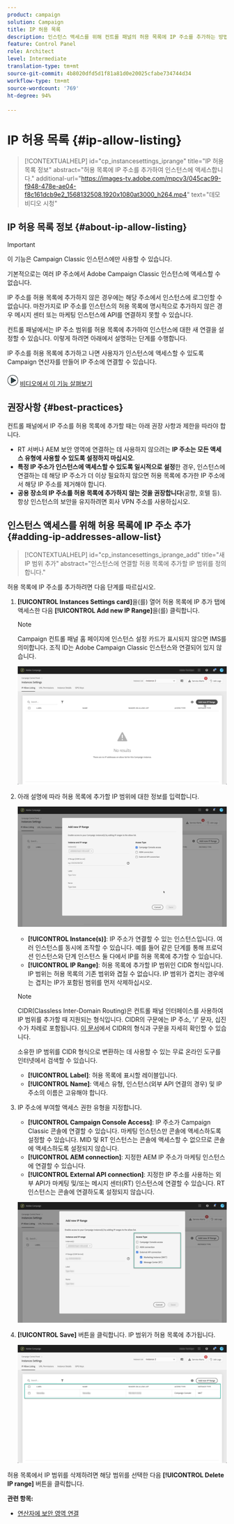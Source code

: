 ```yaml
---
product: campaign
solution: Campaign
title: IP 허용 목록
description: 인스턴스 액세스를 위해 컨트롤 패널의 허용 목록에 IP 주소를 추가하는 방법을 배웁니다.
feature: Control Panel
role: Architect
level: Intermediate
translation-type: tm+mt
source-git-commit: 4b8020dfd5d1f81a81d0e20025cfabe734744d34
workflow-type: tm+mt
source-wordcount: '769'
ht-degree: 94%

---
```



# IP 허용 목록 {#ip-allow-listing}

>[!CONTEXTUALHELP]
>id="cp_instancesettings_iprange"
>title="IP 허용 목록 정보"
>abstract="허용 목록에 IP 주소를 추가하여 인스턴스에 액세스합니다."
>additional-url="https://images-tv.adobe.com/mpcv3/045cac99-f948-478e-ae04-f8c161dcb9e2_1568132508.1920x1080at3000_h264.mp4" text="데모 비디오 시청"

## IP 허용 목록 정보 {#about-ip-allow-listing}

>[!IMPORTANT]
>
>이 기능은 Campaign Classic 인스턴스에만 사용할 수 있습니다.

기본적으로는 여러 IP 주소에서 Adobe Campaign Classic 인스턴스에 액세스할 수 없습니다.

IP 주소를 허용 목록에 추가하지 않은 경우에는 해당 주소에서 인스턴스에 로그인할 수 없습니다. 마찬가지로 IP 주소를 인스턴스의 허용 목록에 명시적으로 추가하지 않은 경우 메시지 센터 또는 마케팅 인스턴스에 API를 연결하지 못할 수 있습니다.

컨트롤 패널에서는 IP 주소 범위를 허용 목록에 추가하여 인스턴스에 대한 새 연결을 설정할 수 있습니다. 이렇게 하려면 아래에서 설명하는 단계를 수행합니다.

IP 주소를 허용 목록에 추가하고 나면 사용자가 인스턴스에 액세스할 수 있도록 Campaign 연산자를 만들어 IP 주소에 연결할 수 있습니다.

![](assets/do-not-localize/how-to-video.png) [비디오에서 이 기능 살펴보기](https://experienceleague.adobe.com/docs/campaign-classic-learn/control-panel/instance-settings/ip-allow-listing.html?lang=en#instance-settings)

## 권장사항 {#best-practices}

컨트롤 패널에서 IP 주소를 허용 목록에 추가할 때는 아래 권장 사항과 제한을 따라야 합니다.

* RT 서버나 AEM 보안 영역에 연결하는 데 사용하지 않으려는 **IP 주소는 모든 액세스 유형에 사용할 수 있도록 설정하지 마십시오**.
* **특정 IP 주소가 인스턴스에 액세스할 수 있도록 일시적으로 설정**&#x200B;한 경우, 인스턴스에 연결하는 데 해당 IP 주소가 더 이상 필요하지 않으면 허용 목록에 추가한 IP 주소에서 해당 IP 주소를 제거해야 합니다.
* **공용 장소의 IP 주소를 허용 목록에 추가하지 않는 것을 권장합니다**(공항, 호텔 등). 항상 인스턴스의 보안을 유지하려면 회사 VPN 주소를 사용하십시오.

## 인스턴스 액세스를 위해 허용 목록에 IP 주소 추가 {#adding-ip-addresses-allow-list}

>[!CONTEXTUALHELP]
>id="cp_instancesettings_iprange_add"
>title="새 IP 범위 추가"
>abstract="인스턴스에 연결할 허용 목록에 추가할 IP 범위를 정의합니다."

허용 목록에 IP 주소를 추가하려면 다음 단계를 따르십시오.

1. **[!UICONTROL Instances Settings card]**&#x200B;을(를) 열어 허용 목록에 IP 추가 탭에 액세스한 다음 **[!UICONTROL Add new IP Range]**&#x200B;을(를) 클릭합니다.

   >[!NOTE]
   >
   >Campaign 컨트롤 패널 홈 페이지에 인스턴스 설정 카드가 표시되지 않으면 IMS를 의미합니다. 조직 ID는 Adobe Campaign Classic 인스턴스와 연결되어 있지 않습니다.

   ![](assets/ip_whitelist_list1.png)

1. 아래 설명에 따라 허용 목록에 추가할 IP 범위에 대한 정보를 입력합니다.

   ![](assets/ip_whitelist_add1.png)

   * **[!UICONTROL Instance(s)]**: IP 주소가 연결할 수 있는 인스턴스입니다. 여러 인스턴스를 동시에 조작할 수 있습니다. 예를 들어 같은 단계를 통해 프로덕션 인스턴스와 단계 인스턴스 둘 다에서 IP를 허용 목록에 추가할 수 있습니다.
   * **[!UICONTROL IP Range]**: 허용 목록에 추가할 IP 범위인 CIDR 형식입니다. IP 범위는 허용 목록의 기존 범위와 겹칠 수 없습니다. IP 범위가 겹치는 경우에는 겹치는 IP가 포함된 범위를 먼저 삭제하십시오.

   >[!NOTE]
   >
   >CIDR(Classless Inter-Domain Routing)은 컨트롤 패널 인터페이스를 사용하여 IP 범위를 추가할 때 지원되는 형식입니다. CIDR의 구문에는 IP 주소, &#39;/&#39; 문자, 십진수가 차례로 포함됩니다. [이 문서](https://whatismyipaddress.com/cidr)에서 CIDR의 형식과 구문을 자세히 확인할 수 있습니다.
   >
   >소유한 IP 범위를 CIDR 형식으로 변환하는 데 사용할 수 있는 무료 온라인 도구를 인터넷에서 검색할 수 있습니다.

   * **[!UICONTROL Label]**: 허용 목록에 표시할 레이블입니다.
   * **[!UICONTROL Name]**: 액세스 유형, 인스턴스(외부 API 연결의 경우) 및 IP 주소의 이름은 고유해야 합니다.


1. IP 주소에 부여할 액세스 권한 유형을 지정합니다.

   * **[!UICONTROL Campaign Console Access]**: IP 주소가 Campaign Classic 콘솔에 연결할 수 있습니다. 마케팅 인스턴스만 콘솔에 액세스하도록 설정할 수 있습니다. MID 및 RT 인스턴스는 콘솔에 액세스할 수 없으므로 콘솔에 액세스하도록 설정되지 않습니다.
   * **[!UICONTROL AEM connection]**: 지정한 AEM IP 주소가 마케팅 인스턴스에 연결할 수 있습니다.
   * **[!UICONTROL External API connection]**: 지정한 IP 주소를 사용하는 외부 API가 마케팅 및/또는 메시지 센터(RT) 인스턴스에 연결할 수 있습니다. RT 인스턴스는 콘솔에 연결하도록 설정되지 않습니다.

   ![](assets/ip_whitelist_acesstype.png)

1. **[!UICONTROL Save]** 버튼을 클릭합니다. IP 범위가 허용 목록에 추가됩니다.

   ![](assets/ip_whitelist_added.png)

허용 목록에서 IP 범위를 삭제하려면 해당 범위를 선택한 다음 **[!UICONTROL Delete IP range]** 버튼을 클릭합니다.

**관련 항목:**

* [연산자에 보안 영역 연결](https://docs.campaign.adobe.com/doc/AC/en/INS_Additional_configurations_Configuring_Campaign_server.html#Linking_a_security_zone_to_an_operator)
